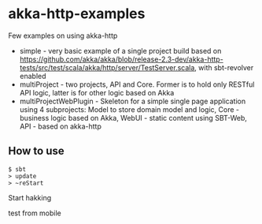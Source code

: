 akka-http-examples
==================

Few examples on using akka-http

* simple - very basic example of a single project build based on https://github.com/akka/akka/blob/release-2.3-dev/akka-http-tests/src/test/scala/akka/http/server/TestServer.scala, with sbt-revolver enabled
* multiProject - two projects, API and Core. Former is to hold only RESTful API logic, latter is for other logic based on Akka
* multiProjectWebPlugin - Skeleton for a simple single page application using 4 subprojects: Model to store domain model and logic, Core - business logic based on Akka, WebUI - static content using SBT-Web, API - based on akka-http

How to use
----------
```
$ sbt
> update
> ~reStart
```
Start hakking

test from mobile